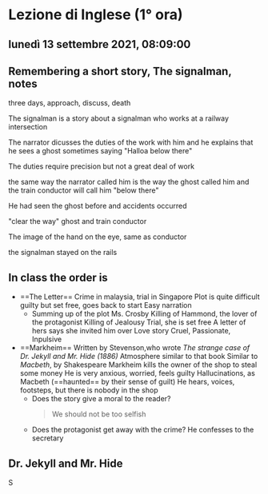 # Lezione di Inglese (1° ora)

## lunedì 13 settembre 2021, 08:09:00

## Remembering a short story, The signalman, notes


three days,
approach, discuss, death

The signalman is a story about a signalman who works at a railway intersection

The narrator dicusses the duties of the work with him and he explains that he sees a ghost sometimes saying "Halloa below there"

The duties require precision but not a great  deal of work

the same way the narrator called him is the way the ghost called him and the train conductor will call him "below there"

He had seen the ghost before and accidents occurred

"clear the way" ghost and train conductor

The image of the hand on the eye, same as conductor

the signalman stayed on the rails

## In class the order is
* ==The Letter==
Crime in malaysia, trial in Singapore
Plot is quite difficult
guilty but set free, goes back to start
Easy narration
	*	Summing up of the plot
	   Ms. Crosby
	   Killing of Hammond, the lover of the protagonist
	   Killing of Jealousy
	   Trial, she is set free
	   A letter of hers says she invited him over
	   Love story
	   Cruel, Passionate, Inpulsive
 * ==Markheim==
   Written by Stevenson,who wrote _The strange case of Dr. Jekyll and Mr. Hide (1886)_
   Atmosphere similar to that book
    Similar to _Macbeth_, by Shakespeare
    Markheim kills the owner of the shop to steal some money
    He is very anxious, worried, feels guilty
    Hallucinations, as Macbeth (==haunted== by their sense of guilt)
    He hears, voices, footsteps, but there is nobody in the shop
    *	Does the story give a moral to the reader?
	    > We should not be too selfish
	*	Does the protagonist get away with the crime?
	He confesses to the secretary


## Dr. Jekyll and Mr. Hide
S
<!--stackedit_data:
eyJoaXN0b3J5IjpbLTUwMTgyODYxNiwtODU0ODA0MDkwLDEyMD
kyNjU5NDAsMTA0OTQyMDM5MCwtOTU3NDQ3NjI0XX0=
-->